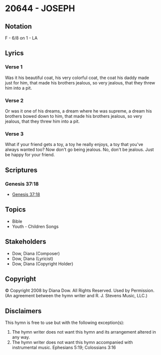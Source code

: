 # 20644 - JOSEPH

## Notation

F - 6/8 on 1 - LA

## Lyrics

### Verse 1

Was it his beautiful coat, his very colorful coat, the coat his daddy made just for him, that made his brothers jealous, so very jealous, that they threw him into a pit.

### Verse 2

Or was it one of his dreams, a dream where he was supreme, a dream his brothers bowed down to him, that made his brothers jealous, so very jealous, that they threw him into a pit.

### Verse 3

What if your friend gets a toy, a toy he really enjoys, a toy that you've always wanted too? Now don't go being jealous. No, don't be jealous. Just be happy for your friend.


## Scriptures

### Genesis 37:18

- [Genesis 37:18](https://www.biblegateway.com/passage/?search=Genesis%2037%3A18)


## Topics

- Bible
- Youth - Children Songs

## Stakeholders

- Dow, Diana (Composer)
- Dow, Diana (Lyricist)
- Dow, Diana (Copyright Holder)

## Copyright

© Copyright 2008 by Diana Dow. All Rights Reserved. Used by Permission.
(An agreement between the hymn writer and R. J. Stevens Music, LLC.)

## Disclaimers

This hymn is free to use but with the following exception(s):
1. The hymn writer does not want this hymn and its arrangement altered in any way.
2. The hymn writer does not want this hymn accompanied with instrumental music.
Ephesians 5:19; Colossians 3:16

